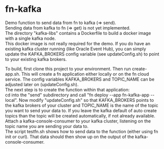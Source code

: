# fn-kafka
Demo function to send data from fn to kafka (=> send).  
Sending data from kafka to fn (=> get) is not yet implemented.  
The directory "kafka-libs" contains a Dockerfile to build a docker image with a single kafka node.   
This docker image is not really required for the demo. If you do have an existing kafka cluster running (like Oracle Event Hub),
you can simply update the KAFKA_BROKERS config variable (see updateConfig.sh) to point to your existing kafka brokers.  
  
To build, first clone this project to your environment. Then run create-app.sh. This will create a fn application either locally or on the fn cloud service. The config variables KAFKA_BROKERS and TOPIC_NAME can be adjusted later on (updateConfig.sh).  
The next step is to create the function within that application:  
  cd into the "send" subdirectory and call "fn deploy --app fn-kafka-app --local". 
Now modify "updateConfig.sh" so that KAFKA_BROKERS points to the kafka brokers of your cluster and TOPIC_NAME is the name of the topic you want to send your data to. If you leave the kafka default of auto create topics than the topic will be created automatically, if not already available.   
Attach a kafka-console-consumer to your kafka cluster, listening on the topic name you are sending your data to.  
The script testfn.sh shows how to send data to the function (either using fn init or curl). That data should then show up on the output of the kafka-console-consumer.

